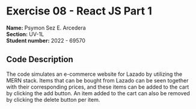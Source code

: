 # Exercise 08 - React JS Part 1

**Name:** Psymon Sez E. Arcedera <br/>
**Section:** UV-1L <br/>
**Student number:** 2022 - 69570 <br/>

## Code Description
The code simulates an e-commerce website for Lazado by utilizing the MERN stack. Items that can be bought from Lazado can be seen together with their corresponding prices, and these items can be added to the cart by clicking the add button. An item added to the cart can also be removed by clicking the delete button per item.